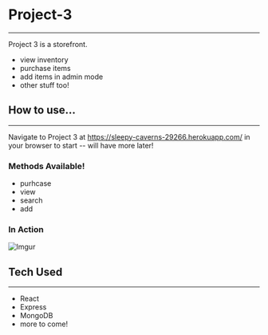 # Project-3

---

Project 3 is a storefront.

- view inventory
- purchase items
- add items in admin mode
- other stuff too!

## How to use...

---

Navigate to Project 3 at https://sleepy-caverns-29266.herokuapp.com/ in your browser to start -- will have more later!

### Methods Available!

- purhcase
- view
- search
- add

### In Action

![Imgur](https://i.imgur.com/PuticV8.png)

## Tech Used

---

- React
- Express
- MongoDB
- more to come!
